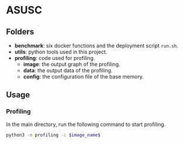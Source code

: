 # ASUSC
## Folders
* **benchmark**: six docker functions and the deployment script `run.sh`.
* **utils**: python tools used in this project. 
* **profiling**: code used for profiling.
    * **image**: the output graph of the profiling. 
    * **data**: the output data of the profiling. 
    * **config**: the configuration file of the base memory. 
## Usage
### Profiling
In the main directory, run the following command to start profiling.
```bash
python3 -m profiling -c $image_name$
```
